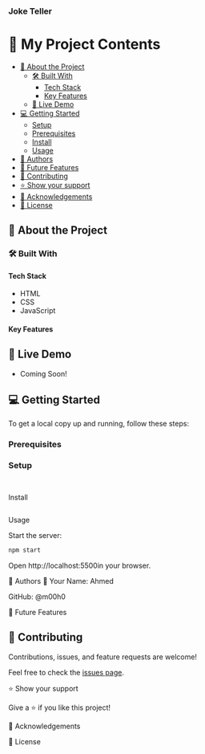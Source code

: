 <h3><b>Joke Teller</b></h3>

</div>

# 📗 My Project Contents

- [📖 About the Project](#about-project)
  - [🛠 Built With](#built-with)
    - [Tech Stack](#tech-stack)  
    - [Key Features](#key-features)
  - [🚀 Live Demo](#live-demo)
- [💻 Getting Started](#getting-started)
  - [Setup](#setup)
  - [Prerequisites](#prerequisites)
  - [Install](#install)
  - [Usage](#usage)
- [👥 Authors](#authors)
- [🔭 Future Features](#future-features)
- [🤝 Contributing](#contributing)
- [⭐️ Show your support](#support)
- [🙏 Acknowledgements](#acknowledgements)
- [📝 License](#license)

## 📖 About the Project <a name="about-project"></a>



### 🛠 Built With <a name="built-with"></a>

#### Tech Stack <a name="tech-stack"></a>

- HTML
- CSS
- JavaScript

#### Key Features <a name="key-features"></a>



## 🚀 Live Demo <a name="live-demo"></a>

- Coming Soon!

## 💻 Getting Started <a name="getting-started"></a>

To get a local copy up and running, follow these steps:

### Prerequisites <a name="prerequisites"></a>


### Setup <a name="setup"></a>

```


```
Install <a name="install"></a>



```

```

Usage <a name="usage"></a>

Start the server:
```bash
npm start

```

Open http://localhost:5500in your browser.

👥 Authors <a name="authors"></a>
👤 Your Name: Ahmed

GitHub: @m00h0

🔭 Future Features <a name="future-features"></a>


## 🤝 Contributing <a name="contributing"></a>

Contributions, issues, and feature requests are welcome!

Feel free to check the [issues page](https://github.com/m00h0//issues).

⭐️ Show your support <a name="support"></a>

Give a ⭐️ if you like this project!

🙏 Acknowledgements <a name="acknowledgements"></a>



📝 License <a name="license"></a>

```
